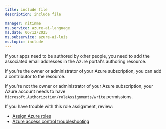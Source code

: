 ```yaml
---
title: include file
description: include file

manager: nitinme
ms.service: azure-ai-language
ms.date: 06/12/2025
ms.subservice: azure-ai-luis
ms.topic: include
---
```

If your apps need to be authored by other people, you need to add the associated email addresses in the Azure portal's authoring resource.

If you're the owner or administrator of your Azure subscription, you can add a contributor to the resource.

If you're not the owner or administrator of your Azure subscription, your Azure account needs to have `Microsoft.Authorization/roleAssignments/write` permissions.

If you have trouble with this role assignment, review:

* [Assign Azure roles](../../../role-based-access-control/role-assignments-portal.yml)
* [Azure access control troubleshooting](../../../role-based-access-control/troubleshooting.md)
